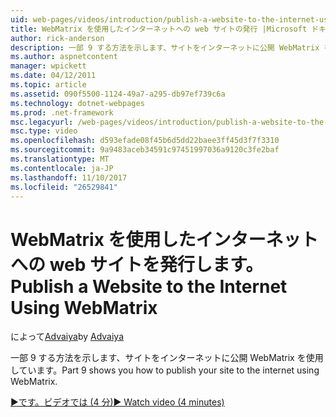 ```yaml
---
uid: web-pages/videos/introduction/publish-a-website-to-the-internet-using-webmatrix
title: WebMatrix を使用したインターネットへの web サイトの発行 |Microsoft ドキュメント
author: rick-anderson
description: 一部 9 する方法を示します、サイトをインターネットに公開 WebMatrix を使用しています。
ms.author: aspnetcontent
manager: wpickett
ms.date: 04/12/2011
ms.topic: article
ms.assetid: 090f5500-1124-49a7-a295-db97ef739c6a
ms.technology: dotnet-webpages
ms.prod: .net-framework
msc.legacyurl: /web-pages/videos/introduction/publish-a-website-to-the-internet-using-webmatrix
msc.type: video
ms.openlocfilehash: d593efade08f45b6d5dd22baee3ff45d3f7f3310
ms.sourcegitcommit: 9a9483aceb34591c97451997036a9120c3fe2baf
ms.translationtype: MT
ms.contentlocale: ja-JP
ms.lasthandoff: 11/10/2017
ms.locfileid: "26529841"
---
```

<a name="publish-a-website-to-the-internet-using-webmatrix"></a><span data-ttu-id="204ba-103">WebMatrix を使用したインターネットへの web サイトを発行します。</span><span class="sxs-lookup"><span data-stu-id="204ba-103">Publish a Website to the Internet Using WebMatrix</span></span>
====================
<span data-ttu-id="204ba-104">によって[Advaiya](https://twitter.com/Advaiyasolns)</span><span class="sxs-lookup"><span data-stu-id="204ba-104">by [Advaiya](https://twitter.com/Advaiyasolns)</span></span>

<span data-ttu-id="204ba-105">一部 9 する方法を示します、サイトをインターネットに公開 WebMatrix を使用しています。</span><span class="sxs-lookup"><span data-stu-id="204ba-105">Part 9 shows you how to publish your site to the internet using WebMatrix.</span></span>

[<span data-ttu-id="204ba-106">&#9654;です。ビデオでは (4 分)</span><span class="sxs-lookup"><span data-stu-id="204ba-106">&#9654; Watch video (4 minutes)</span></span>](https://channel9.msdn.com/Blogs/ASP-NET-Site-Videos/publish-a-website-to-the-internet-using-webmatrix)
